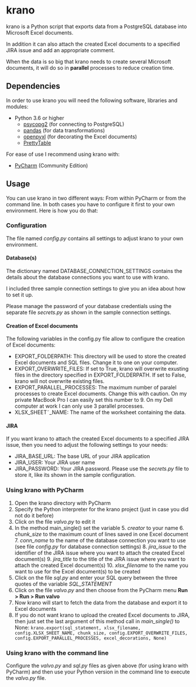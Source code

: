 # krano
krano is a Python script that exports data from a PostgreSQL database into Microsoft Excel documents.

In addition it can also attach the created Excel documents to a specified JIRA issue and add an appropriate comment.

When the data is so big that krano needs to create several Microsoft documents, it will do so in **parallel** processes to reduce creation time.

## Dependencies
In order to use krano you will need the following software, libraries and modules:

* Python 3.6 or higher
	* [psycopg2](http://initd.org/psycopg/) (for connecting to PostgreSQL)
	* [pandas](https://pandas.pydata.org) (for data transformations)
	* [openpyxl](https://openpyxl.readthedocs.io/en/stable/) (for decorating the Excel documents)
	* [PrettyTable](http://zetcode.com/python/prettytable/)

For ease of use I recommend using krano with:

* [PyCharm](https://www.jetbrains.com/pycharm/download/) (Community Edition)


## Usage
You can use krano in two different ways: From within PyCharm or from the command line. In both cases you have to configure it first to your own environment. Here is how you do that:

### Configuration
The file named *config.py* contains all settings to adjust krano to your own environment.
#### Database(s)
The dictionary named DATABASE\_CONNECTION\_SETTINGS contains the details about the database connections you want to use with krano. 

I included three sample connection settings to give you an idea about how to set it up.

Please manage the password of your database credentials using the separate file *secrets.py* as shown in the sample connection settings.

#### Creation of Excel documents
The following variables in the config.py file allow to configure the creation of Excel documents:

* EXPORT\_FOLDERPATH: This directory will be used to store the created Excel documents and SQL files. Change it to one on your computer.
* EXPORT\_OVERWRITE\_FILES: If set to True, krano will overwrite exusting files in the directory specified in EXPORT\_FOLDERPATH. If set to False, krano will not overwrite existing files.
* EXPORT\_PARALLEL\_PROCESSES: The maximum number of paralel processes to create Excel documents. Change this with caution. On my private MacBook Pro I can easily set this number to 9. On my Dell computer at work I can only use 3 parallel processes.
* XLSX\_SHEET˜_NAME: The name of the worksheet containing the data.

#### JIRA
If you want krano to attach the created Excel documents to a specified JIRA issue, then you need to adjust the following settings to your needs:

* JIRA\_BASE\_URL: The base URL of your JIRA application
* JIRA\_USER: Your JIRA user name
* JIRA\_PASSWORD: Your JIRA password. Please use the *secrets.py* file to store it, like its shown in the sample configuration.

### Using krano with PyCharm

1. Open the krano directory with PyCharm
2. Specify the Python interpreter for the krano project (just in case you did not do it before)
3. Click on the file *valvo.py* to edit it
4. In the method main\_single() set the variable
	5. *creator* to your name
	6. *chunk_size* to the maximum count of lines saved in one Excel document
	7. *conn_name* to the name of the database connection you want to use (see file *config.py* for database connection settings)
	8. *jira_issue* to the identifier of the JIRA issue where you want to attach the created Excel document(s)
	9. *jira_title* to the title of the JIRA issue where you want to attach the created Excel document(s)
	10. *xlsx_filename* to the name you want to use for the Excel document(s) to be created
11. Click on the file *sql.py* and enter your SQL query between the three quotes of the variable *SQL\_STATEMENT*
12. Click on the file *valvo.py* and then choose from the PyCharm menu **Run > Run > Run valvo**
13. Now krano will start to fetch the data from the database and export it to Excel documents
14. If you do not want krano to upload the created Excel documents to JIRA, then just set the last argument of this method call in *main_single()* to None: `krano.export(sql_statement, xlsx_filename, config.XLSX_SHEET_NAME, chunk_size, config.EXPORT_OVERWRITE_FILES, config.EXPORT_PARALLEL_PROCESSES, excel_decorations, None)`

### Using krano with the command line
Configure the *valvo.py* and *sql.py* files as given above (for using krano with PyCharm) and then use your Python version in the command line to execute the *valvo.py* file.
